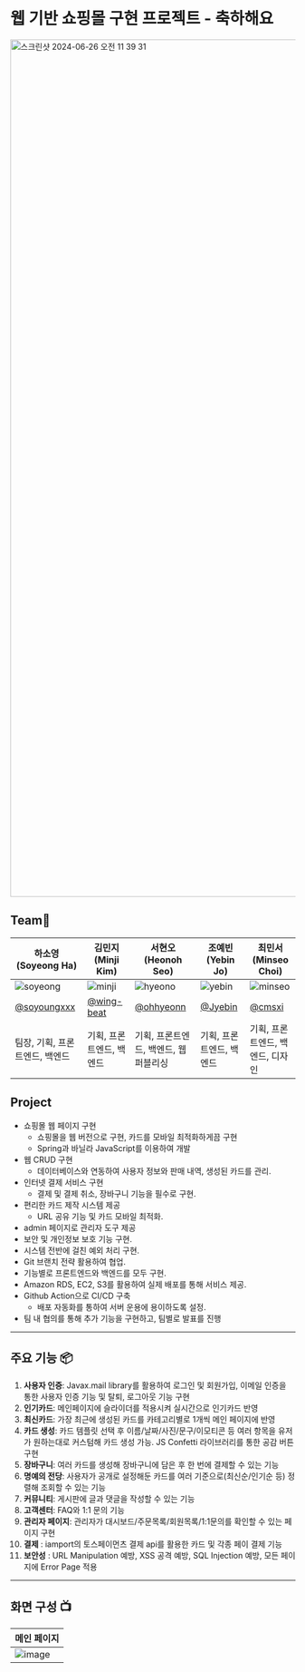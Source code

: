 # 웹 기반 쇼핑몰 구현 프로젝트 - 축하해요

<img width="1512" alt="스크린샷 2024-06-26 오전 11 39 31" src="https://github.com/Jyebin/shinhan_team2_chukahaeyo/assets/108725996/73f2fc1d-8afe-469d-b9ea-0631946ece91">

## Team🐥

| 하소영 (Soyeong Ha)                                                                                              | 김민지(Minji Kim)                                                                                              | 서현오(Heonoh Seo)                                                                                              | 조예빈(Yebin Jo)                                                                                                | 최민서(Minseo Choi)                                                                                            |
|---------------------------------------------------------------------------------------------------------------|-------------------------------------------------------------------------------------------------------------|--------------------------------------------------------------------------------------------------------------|--------------------------------------------------------------------------------------------------------------|-------------------------------------------------------------------------------------------------------------|
| ![soyeong](https://github.com/Jyebin/shinhan_team3_omok/assets/67955977/d4212bca-3100-4b21-bc24-3bb171350336) | ![minji](https://github.com/Jyebin/shinhan_team3_omok/assets/67955977/6a5d0a60-8ebb-4548-8071-2957265442ef) | ![hyeono](https://github.com/Jyebin/shinhan_team3_omok/assets/67955977/9efc21d8-3525-4ddf-8126-b2fcda73e8a5)  | ![yebin](https://github.com/Jyebin/shinhan_team3_omok/assets/67955977/47f41339-2451-4c5b-9461-e83772ad8ecc)| ![minseo](https://github.com/Jyebin/shinhan_team3_omok/assets/67955977/1135661a-ed49-4b5a-9962-16fb87eb53d4) |
| [@soyoungxxx](https://github.com/soyoungxxx/)                                                                                                    | [@wing-beat](https://github.com/wing-beat/)                                                                                                  | [@ohhyeonn](https://github.com/ohhyeonn/)                                                                                                    | [@Jyebin](https://github.com/Jyebin/)                                                                                                      | [@cmsxi](https://github.com/cmsxi/)    
| 팀장, 기획, 프론트엔드, 백엔드                                                                                            | 기획, 프론트엔드, 백엔드                                                                                              | 기획, 프론트엔드, 백엔드, 웹 퍼블리싱                                                                                       | 기획, 프론트엔드, 백엔드                                                                                               | 기획, 프론트엔드, 백엔드, 디자인                                                                                         |

## Project
* 쇼핑몰 웹 페이지 구현
  - 쇼핑몰을 웹 버전으로 구현, 카드를 모바일 최적화하게끔 구현
  - Spring과 바닐라 JavaScript를 이용하여 개발
* 웹 CRUD 구현
  - 데이터베이스와 연동하여 사용자 정보와 판매 내역, 생성된 카드를 관리.
* 인터넷 결제 서비스 구현
  - 결제 및 결제 취소, 장바구니 기능을 필수로 구현.
* 편리한 카드 제작 시스템 제공
  - URL 공유 기능 및 카드 모바일 최적화.
* admin 페이지로 관리자 도구 제공
* 보안 및 개인정보 보호 기능 구현.
* 시스템 전반에 걸친 예외 처리 구현.
* Git 브랜치 전략 활용하여 협업.
* 기능별로 프론트엔드와 백엔드를 모두 구현.
* Amazon RDS, EC2, S3를 활용하여 실제 배포를 통해 서비스 제공.
* Github Action으로 CI/CD 구축
  - 배포 자동화를 통하여 서버 운용에 용이하도록 설정.
* 팀 내 협의를 통해 추가 기능을 구현하고, 팀별로 발표를 진행

---

## 주요 기능 📦
1. **사용자 인증**: Javax.mail library를 활용하여 로그인 및 회원가입, 이메일 인증을 통한 사용자 인증 기능 및 탈퇴, 로그아웃 기능 구현
2. **인기카드**: 메인페이지에 슬라이더를 적용시켜 실시간으로 인기카드 반영
3. **최신카드**: 가장 최근에 생성된 카드를 카테고리별로 1개씩 메인 페이지에 반영
4. **카드 생성**: 카드 템플릿 선택 후 이름/날짜/사진/문구/이모티콘 등 여러 항목을 유저가 원하는대로 커스텀해 카드 생성 가능. JS Confetti 라이브러리를 통한 공감 버튼 구현
5. **장바구니**: 여러 카드를 생성해 장바구니에 담은 후 한 번에 결제할 수 있는 기능
6. **명예의 전당**: 사용자가 공개로 설정해둔 카드를 여러 기준으로(최신순/인기순 등) 정렬해 조회할 수 있는 기능
7. **커뮤니티**: 게시판에 글과 댓글을 작성할 수 있는 기능
8. **고객센터**: FAQ와 1:1 문의 기능
9. **관리자 페이지**: 관리자가 대시보드/주문목록/회원목록/1:1문의를 확인할 수 있는 페이지 구현
10. **결제** : iamport의 토스페이먼츠 결제 api를 활용한 카드 및 각종 페이 결제 기능
11. **보안성** : URL Manipulation 예방, XSS 공격 예방, SQL Injection 예방, 모든 페이지에 Error Page 적용
    
---

## 화면 구성 📺
| 메인 페이지 |
|---------------------------------------------------------------------------------------------------------------------------------------------|
| ![image](https://github.com/user-attachments/assets/419f5111-90a8-4b25-8327-d2bb0021f8b6) |
